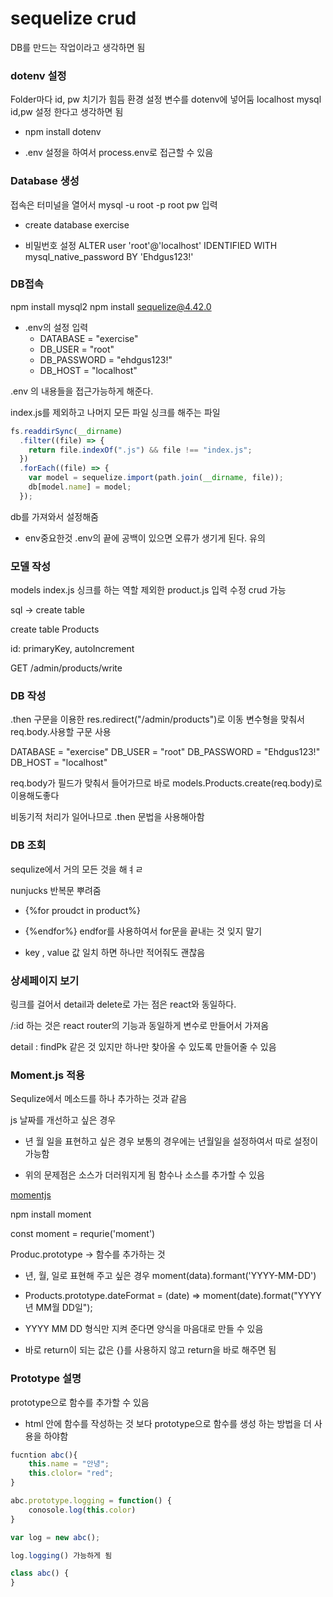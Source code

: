 # sequelize crud

DB를 만드는 작업이라고 생각하면 됨

### dotenv 설정

Folder마다 id, pw 치기가 힘듬
환경 설정 변수를 dotenv에 넣어둠
localhost mysql id,pw 설정 한다고 생각하면 됨

- npm install dotenv

* .env 설정을 하여서
  process.env로 접근할 수 있음

### Database 생성

접속은 터미널을 열어서
mysql -u root -p
root pw 입력

- create database exercise

* 비밀번호 설정
  ALTER user 'root'@'localhost' IDENTIFIED WITH mysql_native_password BY 'Ehdgus123!'

### DB접속

npm install mysql2
npm install sequelize@4.42.0

- .env의 설정 입력
  - DATABASE = "exercise"
  - DB_USER = "root"
  - DB_PASSWORD = "ehdgus123!"
  - DB_HOST = "localhost"

.env 의 내용들을 접근가능하게 해준다.

index.js를 제외하고 나머지 모든 파일 싱크를 해주는 파일

```js
fs.readdirSync(__dirname)
  .filter((file) => {
    return file.indexOf(".js") && file !== "index.js";
  })
  .forEach((file) => {
    var model = sequelize.import(path.join(__dirname, file));
    db[model.name] = model;
  });
```

db를 가져와서 설정해줌

- env중요한것
  .env의 끝에 공백이 있으면 오류가 생기게 된다. 유의

### 모델 작성

models index.js 싱크를 하는 역할
제외한 product.js 입력 수정 crud 가능

sql -> create table

create table Products

id: primaryKey, autoIncrement

GET /admin/products/write

### DB 작성

.then 구문을 이용한 res.redirect("/admin/products")로 이동
변수형을 맞춰서 req.body.사용할 구문 사용

DATABASE = "exercise"
DB_USER = "root"
DB_PASSWORD = "Ehdgus123!"
DB_HOST = "localhost"

req.body가 필드가 맞춰서 들어가므로 바로
models.Products.create(req.body)로 이용해도좋다

비동기적 처리가 일어나므로 .then 문법을 사용해아함

### DB 조회

sequlize에서 거의 모든 것을 해ㅕㄹ

nunjucks 반복문 뿌려줌

- {%for proudct in product%}

- {%endfor%}
  endfor를 사용하여서 for문을 끝내는 것 잊지 말기

* key , value 값 일치 하면 하나만 적어줘도 괜찮음

### 상세페이지 보기

링크를 걸어서 detail과 delete로 가는 점은 react와 동일하다.

/:id 하는 것은 react router의 기능과 동일하게 변수로 만들어서 가져옴

detail : findPk 같은 것 있지만 하나만 찾아올 수 있도록 만들어줄 수 있음

### Moment.js 적용

Sequlize에서 메소드를 하나 추가하는 것과 같음

js 날짜를 개선하고 싶은 경우

- 년 월 일을 표현하고 싶은 경우
  보통의 경우에는 년월일을 설정하여서 따로 설정이 가능함

* 위의 문제점은 소스가 더러워지게 됨
  함수나 소스를 추가할 수 있음

[momentjs](https://momentjs.com/)

npm install moment

const moment = requrie('moment')

Produc.prototype -> 함수를 추가하는 것

- 년, 월, 일로 표현해 주고 싶은 경우
  moment(data).formant('YYYY-MM-DD')

- Products.prototype.dateFormat = (date) =>
  moment(date).format("YYYY년 MM월 DD일");

* YYYY MM DD 형식만 지켜 준다면 양식을 마음대로 만들 수 있음

* 바로 return이 되는 값은 {}를 사용하지 않고 return을 바로 해주면 됨

### Prototype 설명

prototype으로 함수를 추가할 수 있음

- html 안에 함수를 작성하는 것 보다 prototype으로 함수를 생성 하는 방법을 더 사용을 하야함

```js
fucntion abc(){
    this.name = "안녕";
    this.clolor= "red";
}

abc.prototype.logging = function() {
    conosole.log(this.color)
}

var log = new abc();

log.logging() 가능하게 됨

class abc() {
}
```
